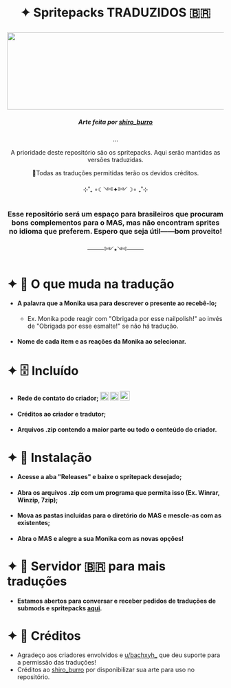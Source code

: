 # <p align="center">✦ Spritepacks TRADUZIDOS 🇧🇷</p>

<p  align="center"><img src="https://github.com/user-attachments/assets/3b03ba7c-d162-4548-ba5a-4f65e7ec6680" width="570" height="180" /></p>

##### <p align="center">Arte feita por [shiro_burro](https://x.com/shiro_burro?t=LfPc_d3rNpHrdPVmngdz9g&s=09)</p>
<p align="center">...</p>

<p  align="center">A prioridade deste repositório são os spritepacks. Aqui serão mantidas as versões traduzidas.</p>

<p  align="center">📌Todas as traduções permitidas terão os devidos créditos.</p>

<p  align="center">⊹˚₊ ∘☾༺✦༻☽∘ ₊˚⊹</p>

### <p  align="center">Esse repositório será um espaço para brasileiros que procuram bons complementos para o MAS, mas não encontram sprites no idioma que preferem. Espero que seja útil——bom proveito!</p>

<p align="center">⸻༻⭑༺⸻</p>

# ✦ 📝 O que muda na tradução

- #### A palavra que a Monika usa para descrever o presente ao recebê-lo;
   - Ex. Monika pode reagir com "Obrigada por esse nailpolish!" ao invés de "Obrigada por esse esmalte!" se não há tradução.
- #### Nome de cada item e as reações da Monika ao selecionar.

# ✦ 🗄 Incluído
- #### Rede de contato do criador; <img src="https://github.com/user-attachments/assets/2e07ff43-43f0-4e33-b21c-dbc148af5a2f" width="20" height="20" /> <img src="https://github.com/user-attachments/assets/3a51c0ed-ca5d-4eb7-9fca-4f8ad95c8c9c" width="20" height="20" /> <img src="https://github.com/user-attachments/assets/029cc767-d07d-4128-b6f5-b87b34cd1287" width="23" height="22" />
- #### Créditos ao criador e tradutor;
- #### Arquivos .zip contendo a maior parte ou todo o conteúdo do criador.

# ✦ 📁 Instalação
- #### Acesse a aba "Releases" e baixe o spritepack desejado;
- #### Abra os arquivos .zip com um programa que permita isso (Ex. Winrar, Winzip, 7zip);
- #### Mova as pastas incluídas para o diretório do MAS e mescle-as com as existentes;
- #### Abra o MAS e alegre a sua Monika com as novas opções!

# ✦ 📗 Servidor 🇧🇷 para mais traduções
- #### Estamos abertos para conversar e receber pedidos de traduções de submods e spritepacks [aqui](https://discord.gg/bMPDaCVz).

# ✦ 💌 Créditos
- Agradeço aos criadores envolvidos e [u/bachxyh_](https://www.reddit.com/user/bachxyh_/?utm_source=share&utm_medium=web3x&utm_name=web3xcss&utm_term=1&utm_content=share_button) que deu suporte para a permissão das traduções!
- Créditos ao [shiro_burro](https://x.com/shiro_burro?t=LfPc_d3rNpHrdPVmngdz9g&s=09) por disponibilizar sua arte para uso no repositório.








